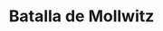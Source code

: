﻿---
title: "Batalla de Mollwitz"
permalink: periodes_681.html
layout: periode
dataInici: 1741-04-10
sidebar: periodes
pares:
  - 599:
    title: "Guerra de Sucesión Austríaca"
    dataInici: "(1740-12-16)"
    dataFi: "(1748-10-18)"

fills:
jocsPrincipals:
  - title: "Al son del Minué. Mollwitz 1741"
    bggId: 15327

jocsEscenaris:
  - title: "The Battles of Mollwitz 1741 and Chotusitz 1742"
    bggId: 236974
    escenari: "Mollwitz"
    dataInici: 
    dataFi: 

jocsEpoca:
jocsEpocaEscenaris:
---
